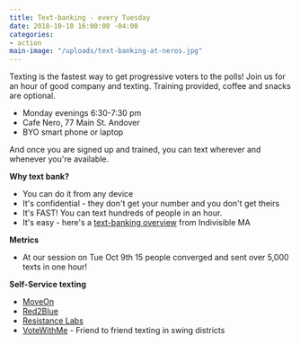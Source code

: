 ```yaml
---
title: Text-banking - every Tuesday
date: 2018-10-10 16:00:00 -04:00
categories:
- action
main-image: "/uploads/text-banking-at-neros.jpg"
---
```


Texting is the fastest way to get progressive voters to the polls! Join us for an hour of good company and texting. Training provided, coffee and snacks are optional.
* Monday evenings 6:30-7:30 pm
* Cafe Nero, 77 Main St. Andover
* BYO smart phone or laptop

And once you are signed up and trained, you can text wherever and whenever you're available. 

**Why text bank?**
* You can do it from any device
* It's confidential - they don't get your number and you don't get theirs
* It's FAST! You can text hundreds of people in an hour.
* It's easy - here's a [text-banking overview](https://www.indivisible-ma.org/training-texting) from Indivisible MA

**Metrics**
* At our session on Tue Oct 9th 15 people converged and sent over 5,000 texts in one hour! 

**Self-Service texting**
* [MoveOn](https://bit.ly/2Iu0Wsa)
* [Red2Blue](https://red2blue.org/texting/)
* [Resistance Labs](https://resistancelabs.com/volunteer)
* [VoteWithMe](https://votewithme.us/) - Friend to friend texting in swing districts